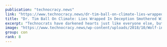 ```yaml
---
publication: "technocracy.news"
link: "https://www.technocracy.news/dr-tim-ball-on-climate-lies-wrapped-in-deception-smothered-with-delusion/"
title: "Dr. Tim Ball On Climate: Lies Wrapped In Deception Smothered With Delusion"
excerpt: "Technocrats have darkened hearts just like everyone else, but they soon discovered how to use the mantra of 'science' to trick and deceive. In similar fashion of the 1970s Chiffon Margarine ad, 'It's "
image: "https://www.technocracy.news/wp-content/uploads/2018/10/Wolf-in-Sheeps-Clothing.jpg"
group: con
rank: 8
---
```

